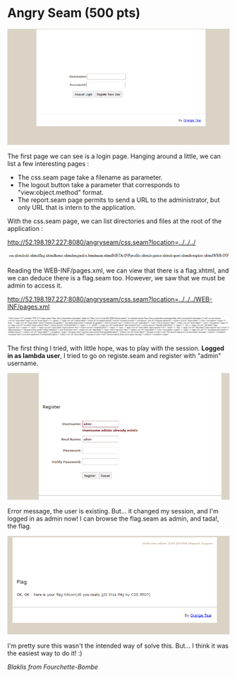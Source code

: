 # Angry Seam (500 pts)

![N|Solid](login.png)


The first page we can see is a login page. Hanging around a little, we can list a few interesting pages :
  - The css.seam page take a filename as parameter.
  - The logout button take a parameter that corresponds to "view:object.method" format.
  - The report.seam page permits to send a URL to the administrator, but only URL that is intern to the application.


With the css.seam page, we can list directories and files at the root of the application :

http://52.198.197.227:8080/angryseam/css.seam?location=../../../

![N|Solid](directorylisting.png)


Reading the WEB-INF/pages.xml, we can view that there is a flag.xhtml, and we can deduce there is a flag.seam too. However, we saw that we must be admin to access it. 

http://52.198.197.227:8080/angryseam/css.seam?location=../../../WEB-INF/pages.xml

![N|Solid](pagesxml.png)

The first thing I tried, with little hope, was to play with the session. **Logged in as lambda user**, I tried to go on registe.seam and register with "admin" username.

![N|Solid](registerAdmin.png)

Error message, the user is existing. But... it changed my session, and I'm logged in as admin now! I can browse the flag.seam as admin, and tada!, the flag.

![N|Solid](flag.png)

I'm pretty sure this wasn't the intended way of solve this. But... I think it was the easiest way to do it! :)

_Blaklis from Fourchette-Bombe_